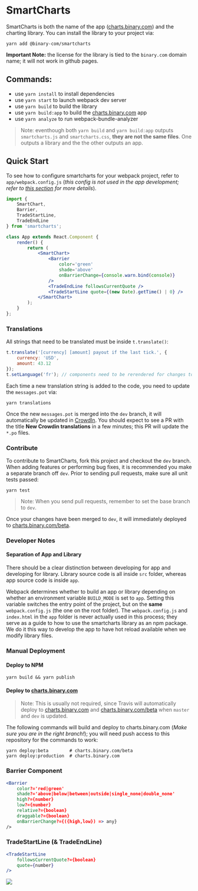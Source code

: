 # SmartCharts

SmartCharts is both the name of the app ([charts.binary.com](https://charts.binary.com/)) and the charting library. You can install the library to your project via:

    yarn add @binary-com/smartcharts

**Important Note:** the license for the library is tied to the `binary.com` domain name; it will not work in github pages.

## Commands:
- use `yarn install` to install dependencies
- use `yarn start` to launch webpack dev server
- use `yarn build` to build the library
- use `yarn build:app` to build the [charts.binary.com](https://charts.binary.com/) app
- use `yarn analyze` to run webpack-bundle-analyzer

> Note: eventhough both `yarn build` and `yarn build:app` outputs `smartcharts.js` and `smartcharts.css`, **they are not the same files**. One outputs a library and the the other outputs an app.

## Quick Start

To see how to configure smartcharts for your webpack project, refer to `app/webpack.config.js` (_this config is not used in the app development; refer to [this section](#separation-of-app-and-library) for more details_).

```jsx
import {
    SmartChart,
    Barrier,
    TradeStartLine,
    TradeEndLine
} from 'smartcharts';

class App extends React.Component {
    render() {
        return (
            <SmartChart>
                <Barrier 
                    color='green'
                    shade='above'
                    onBarrierChange={console.warn.bind(console)}
                />
                <TradeEndLine followsCurrentQuote />
                <TradeStartLine quote={(new Date).getTime() | 0} />
            </SmartChart>
        );
    }
};
```

### Translations

All strings that need to be translated must be inside `t.translate()`:

```js
t.translate('[currency] [amount] payout if the last tick.', { 
    currency: 'USD',
    amount: 43.12
});
t.setLanguage('fr'); // components need to be rerendered for changes to take affect
```

Each time a new translation string is added to the code, you need to update the `messages.pot` via:

    yarn translations

Once the new `messages.pot` is merged into the `dev` branch, it will automatically be updated in [CrowdIn](https://crowdin.com/project/smartcharts/settings#files). You should expect to see a PR with the title **New Crowdin translations**
 in a few minutes; this PR will update the `*.po` files.
 
### Contribute

To contribute to SmartCharts, fork this project and checkout the `dev` branch. When adding features or performing bug fixes, it is recommended you make a separate branch off `dev`. Prior to sending pull requests, make sure all unit tests passed:

    yarn test

> Note: When you send pull requests, remember to set the base branch to `dev`.

Once your changes have been merged to `dev`, it will immediately deployed to [charts.binary.com/beta](https://charts.binary.com/beta/). 

### Developer Notes

#### Separation of App and Library

There should be a clear distinction between developing for app and developing for library. Library source code is all inside `src` folder, whereas app source code is inside `app`.

Webpack determines whether to build an app or library depending on whether an environment variable `BUILD_MODE` is set to `app`. Setting this variable switches the entry point of the project, but on the **same** `webpack.config.js` (the one on the root folder). The `webpack.config.js` and `index.html` in the `app` folder is never actually used in this process; they serve as a guide to how to use the smartcharts library as an npm package. We do it this way to develop the app to have hot reload available when we modify library files.



### Manual Deployment

#### Deploy to NPM

    yarn build && yarn publish

#### Deploy to [charts.binary.com](https://charts.binary.com/)

> Note: This is usually not required, since Travis will automatically deploy to [charts.binary.com](https://charts.binary.com/) and [charts.binary.com/beta](https://charts.binary.com/beta/) when `master` and `dev` is updated.

The following commands will build and deploy to charts.binary.com (*Make sure you are in the right branch!*); you will need push access to this repository for the commands to work:

    yarn deploy:beta        # charts.binary.com/beta
    yarn deploy:production  # charts.binary.com

### Barrier Component
```jsx
<Barrier
    color?='red|green'
    shade?='above|below|between|outside|single_none|double_none'
    high?={number}
    low?={number}
    relative?={boolean}
    draggable?={boolean}
    onBarrierChange?={({high,low}) => any}
/>
```

### TradeStartLine (& TradeEndLine)
```jsx
<TradeStartLine
    followsCurrentQuote?={boolean}
    quote={number}
/>
```


![](https://bruceoutdoors.files.wordpress.com/2018/01/screen-shot-2018-01-25-at-5-07-39-pm.png)


